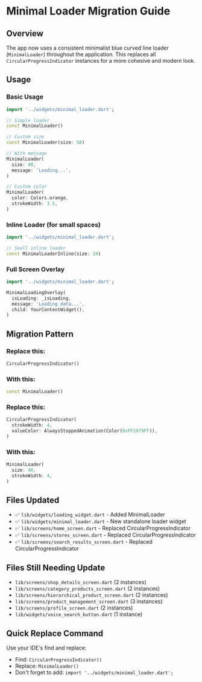 # Minimal Loader Migration Guide

## Overview
The app now uses a consistent minimalist blue curved line loader (`MinimalLoader`) throughout the application. This replaces all `CircularProgressIndicator` instances for a more cohesive and modern look.

## Usage

### Basic Usage
```dart
import '../widgets/minimal_loader.dart';

// Simple loader
const MinimalLoader()

// Custom size
const MinimalLoader(size: 50)

// With message
MinimalLoader(
  size: 40,
  message: 'Loading...',
)

// Custom color
MinimalLoader(
  color: Colors.orange,
  strokeWidth: 3.5,
)
```

### Inline Loader (for small spaces)
```dart
import '../widgets/minimal_loader.dart';

// Small inline loader
const MinimalLoaderInline(size: 24)
```

### Full Screen Overlay
```dart
import '../widgets/minimal_loader.dart';

MinimalLoadingOverlay(
  isLoading: _isLoading,
  message: 'Loading data...',
  child: YourContentWidget(),
)
```

## Migration Pattern

### Replace this:
```dart
CircularProgressIndicator()
```

### With this:
```dart
const MinimalLoader()
```

### Replace this:
```dart
CircularProgressIndicator(
  strokeWidth: 4,
  valueColor: AlwaysStoppedAnimation(Color(0xFF2979FF)),
)
```

### With this:
```dart
MinimalLoader(
  size: 48,
  strokeWidth: 4,
)
```

## Files Updated
- ✅ `lib/widgets/loading_widget.dart` - Added MinimalLoader
- ✅ `lib/widgets/minimal_loader.dart` - New standalone loader widget
- ✅ `lib/screens/home_screen.dart` - Replaced CircularProgressIndicator
- ✅ `lib/screens/stores_screen.dart` - Replaced CircularProgressIndicator  
- ✅ `lib/screens/search_results_screen.dart` - Replaced CircularProgressIndicator

## Files Still Needing Update
- `lib/screens/shop_details_screen.dart` (2 instances)
- `lib/screens/category_products_screen.dart` (2 instances)
- `lib/screens/hierarchical_product_screen.dart` (2 instances)
- `lib/screens/product_management_screen.dart` (3 instances)
- `lib/screens/profile_screen.dart` (2 instances)
- `lib/widgets/voice_search_button.dart` (1 instance)

## Quick Replace Command
Use your IDE's find and replace:
- Find: `CircularProgressIndicator()`
- Replace: `MinimalLoader()`
- Don't forget to add: `import '../widgets/minimal_loader.dart';`

